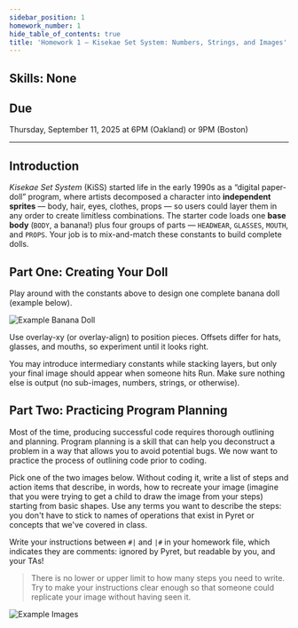 ```yaml
---
sidebar_position: 1
homework_number: 1
hide_table_of_contents: true
title: 'Homework 1 — Kisekae Set System: Numbers, Strings, and Images'
---
```


## Skills: None

## Due

Thursday, September 11, 2025 at 6PM (Oakland) or 9PM (Boston)

______________________________________________________________________

## Introduction

*Kisekae Set System* (KiSS) started life in the early 1990s as a “digital paper-doll” program, where artists decomposed a character into **independent sprites** — body, hair, eyes, clothes, props — so users could layer them in any order to create limitless combinations.
The starter code loads one **base body** (`BODY`, a banana!) plus four groups of parts — `HEADWEAR`, `GLASSES`, `MOUTH`, and `PROPS`. Your job is to mix-and-match these constants to build complete dolls.

## Part One: Creating Your Doll

Play around with the constants above to design one complete banana doll (example below).

![Example Banana Doll](/img/banana-example.png)

Use overlay-xy (or overlay-align) to position pieces. Offsets differ for hats, glasses, and mouths, so experiment until it looks right.

You may introduce intermediary constants while stacking layers, but only your final image should appear when someone hits Run. Make sure nothing else is output (no sub-images, numbers, strings, or otherwise).

## Part Two: Practicing Program Planning

Most of the time, producing successful code requires thorough outlining and
planning. Program planning is a skill that can help you deconstruct a problem in
a way that allows you to avoid potential bugs. We now want to practice the
process of outlining code prior to coding.

Pick one of the two images below. Without coding it, write a list of steps and action items that describe, in words, how to recreate your image (imagine that you were trying to get a child to draw the image from your steps) starting from basic shapes. Use any terms you want to describe the steps: you don't have to stick to names of operations that exist in Pyret or concepts that we've covered in class.

Write your instructions between `#|` and `|#` in your homework file, which
indicates they are comments: ignored by Pyret, but readable by you, and your TAs!

> There is no lower or upper limit to how many steps you need to write. Try to make your instructions clear enough so that someone could replicate your image without having seen it.

![Example Images](/img/hw1-pt2-examples.png)
